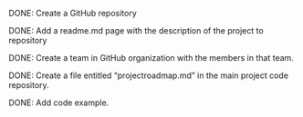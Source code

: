 DONE: Create a GitHub repository

DONE: Add a readme.md page with the description of the project to repository

DONE: Create a team in GitHub organization with the members in that team.

DONE: Create a file entitled “projectroadmap.md” in the main project code repository.

DONE: Add code example.
